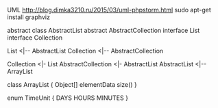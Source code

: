 UML
http://blog.dimka3210.ru/2015/03/uml-phpstorm.html
sudo apt-get install graphviz

abstract class AbstractList
abstract AbstractCollection
interface List
interface Collection

List <|-- AbstractList
Collection <|-- AbstractCollection

Collection <|- List
AbstractCollection <|- AbstractList
AbstractList <|-- ArrayList

class ArrayList {
Object[] elementData
size()
}

enum TimeUnit {
DAYS
HOURS
MINUTES
}